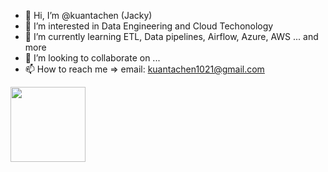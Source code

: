 - 👋 Hi, I’m @kuantachen (Jacky)
- 👀 I’m interested in Data Engineering and Cloud Techonology
- 🌱 I’m currently learning ETL, Data pipelines, Airflow, Azure, AWS ... and more
- 💞️ I’m looking to collaborate on ...
- 📫 How to reach me => email: kuantachen1021@gmail.com

<img src="https://images.credly.com/size/680x680/images/be8fcaeb-c769-4858-b567-ffaaa73ce8cf/image.png" width="120" height="120">

<!---
kuantachen/kuantachen is a ✨ special ✨ repository because its `README.md` (this file) appears on your GitHub profile.
You can click the Preview link to take a look at your changes.
--->
